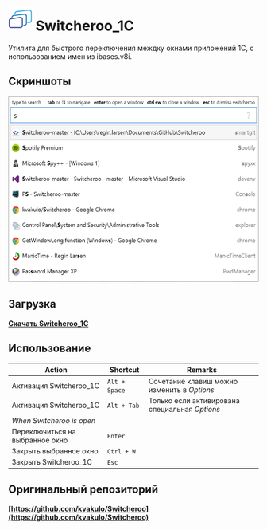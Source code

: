 <img src="logo.png" alt="Switcheroo" width="48px" height="48px"> Switcheroo_1C
==========

Утилита для быстрого переключения междку окнами приложений 1С, с использованием имен из ibases.v8i.

## Скриншоты

<img src="screenshot.png" alt="Screenshot of Switcheroo in action" width="540px" height="372px">


Загрузка
--------

**[Скачать Switcheroo_1C](https://github.com/WizaXxX/Switcheroo_1C/releases)**


Использование
-----

Action                               | Shortcut        | Remarks
------------------------------------ | --------------- | ----------
Активация Switcheroo_1C              | `Alt + Space`   | Сочетание клавиш можно изменить в _Options_
Активация Switcheroo_1C              | `Alt + Tab`     | Только если активирована специальная _Options_
_When Switcheroo is open_            |                 |
Переключиться на выбранное окно      | `Enter`         |
Закрыть выбранное окно               | `Ctrl + W`      |
Закрыть Switcheroo_1C                | `Esc`           |



## Оригинальный репозиторий
**[https://github.com/kvakulo/Switcheroo](https://github.com/kvakulo/Switcheroo)**

